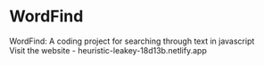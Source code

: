 # WordFind
WordFind: A coding project for searching through text in javascript </br>
Visit the website - heuristic-leakey-18d13b.netlify.app </br>

